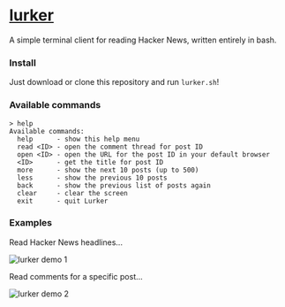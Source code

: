 # [lurker](https://www.techopedia.com/definition/8155/lurker)
A simple terminal client for reading Hacker News, written entirely in bash.

### Install
Just download or clone this repository and run `lurker.sh`!

### Available commands
```
> help
Available commands:
  help      - show this help menu
  read <ID> - open the comment thread for post ID
  open <ID> - open the URL for the post ID in your default browser
  <ID>      - get the title for post ID
  more      - show the next 10 posts (up to 500)
  less      - show the previous 10 posts
  back      - show the previous list of posts again
  clear     - clear the screen
  exit      - quit Lurker
```

### Examples
Read Hacker News headlines...

![lurker demo 1](https://i.imgur.com/v6kNmTb.png)

Read comments for a specific post...

![lurker demo 2](https://i.imgur.com/n68f059.png)
